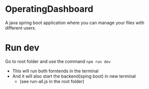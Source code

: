 # OperatingDashboard
A java spring boot application where you can manage your files with different users.

# Run dev
Go to root folder and use the command `npm run dev`
- This will run both forntends in the terminal
- And it will also start the backend(sping boot) in new terminal
  - (see run-all.js in the root folder)
